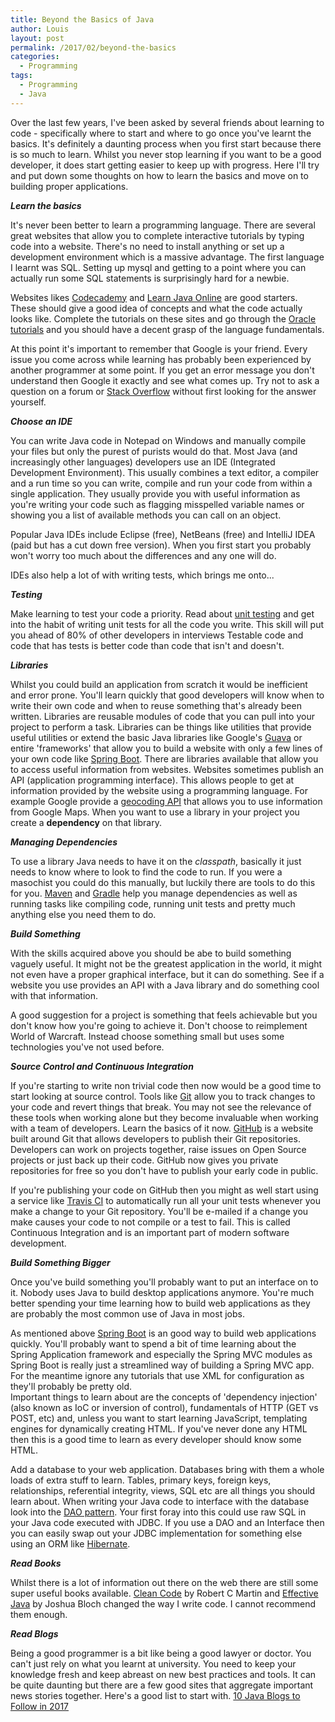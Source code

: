 ```yaml
---
title: Beyond the Basics of Java
author: Louis
layout: post
permalink: /2017/02/beyond-the-basics
categories:
  - Programming
tags:
  - Programming
  - Java
---
```


Over the last few years, I've been asked by several friends about learning to code - 
specifically where to start and where to go once you've learnt the basics. It's definitely
a daunting process when you first start because there is so much to learn. Whilst you never
stop learning if you want to be a good developer, it does start getting easier to keep up
with progress. Here I'll try and put down some thoughts on how to learn the basics and 
move on to building proper applications.

***Learn the basics***

It's never been better to learn a programming language. There are several great websites 
that allow you to complete interactive tutorials by typing code into a website. There's
no need to install anything or set up a development environment which is a massive 
advantage. The first language I learnt was SQL. Setting up mysql and getting to a point 
where you can actually run some SQL statements is surprisingly hard for a newbie.

Websites likes [Codecademy](https://www.codecademy.com) and 
[Learn Java Online](https://www.learnjavaonline.org) are good starters. These should give 
a good idea of concepts and what the code actually looks like. Complete the tutorials on 
these sites and go through the [Oracle tutorials](http://docs.oracle.com/javase/tutorial/java/)
and you should have a decent grasp of the language fundamentals.

At this point it's important to remember that Google is your friend. Every issue you come
across while learning has probably been experienced by another programmer at some point. 
If you get an error message you don't understand then Google it exactly and see what comes 
up. Try not to ask a question on a forum or [Stack Overflow](http://stackoverflow.com) 
without first looking for the answer yourself.

***Choose an IDE***

You can write Java code in Notepad on Windows and manually compile your files but only the 
purest of purists would do that. Most Java (and increasingly other languages) developers 
use an IDE (Integrated Development Environment). This usually combines a text editor, 
a compiler and a run time so you can write, compile and run your code from within a single
application. They usually provide you with useful information as you're writing your code
such as flagging misspelled variable names or showing you a list of available methods you
can call on an object. 

Popular Java IDEs include Eclipse (free), NetBeans (free) and IntelliJ IDEA (paid but has 
a cut down free version). When you first start you probably won't worry too much about
the differences and any one will do.

IDEs also help a lot of with writing tests, which brings me onto...

***Testing***

Make learning to test your code a priority. Read about [unit testing](https://martinfowler.com/bliki/UnitTest.html) 
and get into the habit of writing unit tests for all the code you write. 
This skill will put you ahead of 80% of other developers in interviews
Testable code and code that has tests is better code than code that isn't and doesn't.

***Libraries***

Whilst you could build an application from scratch it would be inefficient and error prone.
You'll learn quickly that good developers will know when to write their own code and when
to reuse something that's already been written. Libraries are reusable modules of code that
you can pull into your project to perform a task. Libraries can be things like utilities 
that provide useful utilities or extend the basic Java libraries like Google's 
[Guava](https://github.com/google/guava) or entire 'frameworks' that allow you to build a 
website with only a few lines of your own code like
[Spring Boot](https://spring.io/guides/gs/spring-boot/). There are libraries available that
allow you to access useful information from websites. Websites sometimes publish
an API (application programming interface). This allows people to get at information provided
by the website using a programming language. For example Google provide a 
[geocoding API](https://developers.google.com/maps/documentation/geocoding/intro) that 
allows you to use information from Google Maps. 
When you want to use a library in your project you create a **dependency** on that library. 
 
***Managing Dependencies***

To use a library Java needs to have it on the *classpath*, basically it just needs to 
know where to look to find the code to run. If you were a masochist you could do this
manually, but luckily there are tools to do this for you. [Maven](http://maven.apache.org) 
and [Gradle](https://gradle.org) help you manage dependencies as well as running tasks
like compiling code, running unit tests and pretty much anything else you need them to do.

***Build Something***

With the skills acquired above you should be abe to build something vaguely useful. It might
not be the greatest application in the world, it might not even have a proper graphical 
interface, but it can do something. See if a website you use provides an API with a Java 
library and do something cool with that information.
 
A good suggestion for a project is something that feels achievable but you don't know how
you're going to achieve it. Don't choose to reimplement World of Warcraft. Instead choose
something small but uses some technologies you've not used before.

***Source Control and Continuous Integration***

If you're starting to write non trivial code then now would be a good time to start looking
at source control. Tools like [Git](https://git-scm.com) allow you to track changes to your
code and revert things that break. You may not see the relevance of these tools when
working alone but they become invaluable when working with a team of developers. Learn the
basics of it now. [GitHub](https://github.com) is a website built around Git that allows
developers to publish their Git repositories. Developers can work on projects together,
raise issues on Open Source projects or just back up their code. GitHub now gives you
private repositories for free so you don't have to publish your early code in public.

If you're publishing your code on GitHub then you might as well start using a service like
[Travis CI](https://travis-ci.org) to automatically run all your unit tests whenever you
make a change to your Git repository. You'll be e-mailed if a change you make causes
your code to not compile or a test to fail. This is called Continuous Integration and is
an important part of modern software development.

***Build Something Bigger***
 
Once you've build something you'll probably want to put an interface on to it. Nobody uses
Java to build desktop applications anymore. You're much better spending your time learning
how to build web applications as they are probably the most common use of Java in most jobs.

As mentioned above [Spring Boot](https://spring.io/guides/gs/spring-boot/) is an good way
to build web applications quickly. You'll probably want to spend a bit of time learning
about the Spring Application framework and especially the Spring MVC modules as Spring 
Boot is really just a streamlined way of building a Spring MVC app. For the meantime
ignore any tutorials that use XML for configuration as they'll probably be pretty old.  
Important things to learn about are the concepts of 'dependency injection' (also known 
as IoC or inversion of control), fundamentals of HTTP (GET vs POST, etc) and, unless 
you want to start learning JavaScript, templating engines for dynamically creating HTML. 
If you've never done any HTML then this is a good time to learn as every developer 
should know some HTML.

Add a database to your web application. Databases bring with them a whole loads of extra
stuff to learn. Tables, primary keys, foreign keys, relationships, referential integrity,
views, SQL etc are all things you should learn about. When writing your Java code to
interface with the database look into the 
[DAO pattern](http://www.oracle.com/technetwork/java/dataaccessobject-138824.html).
Your first foray into this could use raw SQL in your Java code executed with JDBC.
If you use a DAO and an Interface then you can easily swap out your JDBC implementation
for something else using an ORM like [Hibernate](http://hibernate.org/orm/).

***Read Books***

Whilst there is a lot of information out there on the web there are still some super
useful books available. [Clean Code](https://www.amazon.co.uk/Clean-Code-Handbook-Software-Craftsmanship/dp/0132350882)
by Robert C Martin and [Effective Java](https://www.amazon.co.uk/Effective-Java-Second-Joshua-Bloch/dp/0321356683)
by Joshua Bloch changed the way I write code. I cannot recommend them enough.
 
***Read Blogs***

Being a good programmer is a bit like being a good lawyer or doctor. You can't just rely
on what you learnt at university. You need to keep your knowledge fresh and keep abreast
on new best practices and tools. It can be quite daunting but there are a few good sites
that aggregate important news stories together. Here's a good list to start with. 
[10 Java Blogs to Follow in 2017](https://www.sitepoint.com/10-java-blogs-follow-2017/)